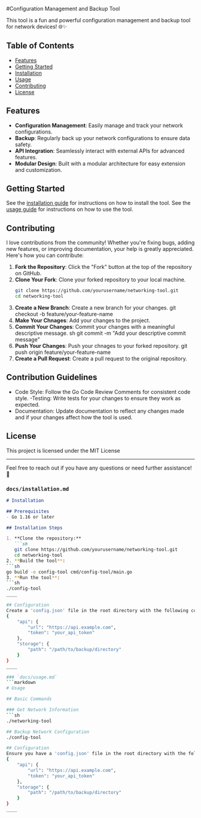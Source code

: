 #Configuration Management and Backup Tool

This tool is a fun and powerful configuration management and backup tool for network devices! 🌐✨

## Table of Contents
- [Features](#features)
- [Getting Started](#getting-started)
- [Installation](installation.md)
- [Usage](usage.md)
- [Contributing](#contributing)
- [License](#license)

## Features
- **Configuration Management**: Easily manage and track your network configurations.
- **Backup**: Regularly back up your network configurations to ensure data safety.
- **API Integration**: Seamlessly interact with external APIs for advanced features.
- **Modular Design**: Built with a modular architecture for easy extension and customization.

## Getting Started
See the [installation guide](installation.md) for instructions on how to install the tool.
See the [usage guide](usage.md) for instructions on how to use the tool.

## Contributing
I love contributions from the community! Whether you're fixing bugs, adding new features, or improving documentation, your help is greatly appreciated. Here's how you can contribute:

1. **Fork the Repository**: Click the "Fork" button at the top of the repository on GitHub.
2. **Clone Your Fork**: Clone your forked repository to your local machine.
   ```sh
   git clone https://github.com/yourusername/networking-tool.git
   cd networking-tool
3. **Create a New Branch**: Create a new branch for your changes.
git checkout -b feature/your-feature-name
4. **Make Your Chnages**: Add your changes to the project.
5. **Commit Your Changes**: Commit your changes with a meaningful descriptive message.
sh 
git commit -m "Add your descriptive commit message"
6. **Push Your Changes**: Push your chnages to your forked repository.
git push origin feature/your-feature-name
7. **Create a Pull Request**: Create a pull request to the original repository.

## Contribution Guidelines
- Code Style: Follow the Go Code Review Comments for consistent code style.
-Testing: Write tests for your changes to ensure they work as expected.
- Documentation: Update documentation to reflect any changes made and if your changes affect how the tool is used.

## License
This project is licensed under the MIT License
_____

Feel free to reach out if you have any questions or need further assistance! 🤝

### `docs/installation.md`
```markdown
# Installation

## Prerequisites
- Go 1.16 or later

## Installation Steps

1. **Clone the repository:**
   ```sh
   git clone https://github.com/yourusername/networking-tool.git
   cd networking-tool
2. **Build the tool**:
```sh
go build -o config-tool cmd/config-tool/main.go
3. **Run the tool**:
```sh
./config-tool
____

## Configuration 
Create a 'config.json' file in the root directory with the following content:
{
    "api": {
        "url": "https://api.example.com",
        "token": "your_api_token"
    },
    "storage": {
        "path": "/path/to/backup/directory"
    }
}
____

### `docs/usage.md`
```markdown
# Usage

## Basic Commands

### Get Network Information
```sh
./networking-tool

## Backup Network Configuration
./config-tool

## Configuration
Ensure you have a 'config.json' file in the root directory with the following content:
{
    "api": {
        "url": "https://api.example.com",
        "token": "your_api_token"
    },
    "storage": {
        "path": "/path/to/backup/directory"
    }
}
____ 
